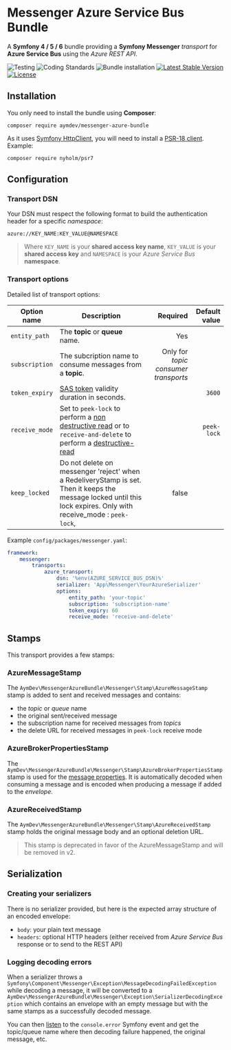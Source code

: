 # Messenger Azure Service Bus Bundle
A **Symfony 4 / 5 / 6** bundle providing a **Symfony Messenger** *transport* for **Azure Service Bus** using the *Azure REST API*.

![Testing](https://github.com/AymDev/MessengerAzureBundle/workflows/Testing/badge.svg)
![Coding Standards](https://github.com/AymDev/MessengerAzureBundle/workflows/Coding%20Standards/badge.svg)
![Bundle installation](https://github.com/AymDev/MessengerAzureBundle/workflows/Bundle%20installation/badge.svg)
[![Latest Stable Version](https://poser.pugx.org/aymdev/messenger-azure-bundle/v)](//packagist.org/packages/aymdev/messenger-azure-bundle)
[![License](https://poser.pugx.org/aymdev/messenger-azure-bundle/license)](//packagist.org/packages/aymdev/messenger-azure-bundle)

## Installation

You only need to install the bundle using **Composer**:
```shell
composer require aymdev/messenger-azure-bundle
```
As it uses [Symfony HttpClient](https://symfony.com/doc/current/http_client.html),
you will need to install a [PSR-18 client](https://symfony.com/doc/current/http_client.html#psr-18-and-psr-17).
Example:
```shell
composer require nyholm/psr7
```

## Configuration

### Transport DSN

Your DSN must respect the following format to build the authentication header for a specific *namespace*:
```
azure://KEY_NAME:KEY_VALUE@NAMESPACE
```
>Where `KEY_NAME` is your **shared access key name**, `KEY_VALUE` is your **shared access key** and `NAMESPACE` is your
>*Azure Service Bus* **namespace**.

### Transport options

Detailed list of transport options:

| Option name | Description | Required | Default value |  
| ------------- | ------------- | ----: | ----: |
| `entity_path`  | The **topic** or **queue** name.  | Yes | |
| `subscription`  | The subcription name to consume messages from a **topic**.  | Only for *topic consumer transports* | |
| `token_expiry`  | [SAS token](https://docs.microsoft.com/en-us/azure/service-bus-messaging/service-bus-sas#generate-a-shared-access-signature-token) validity duration in seconds.  | | `3600` |
| `receive_mode`  | Set to `peek-lock` to perform a [non destructive read](https://docs.microsoft.com/en-us/rest/api/servicebus/peek-lock-message-non-destructive-read) or to `receive-and-delete` to perform a [destructive-read](https://docs.microsoft.com/en-us/rest/api/servicebus/receive-and-delete-message-destructive-read)  | | `peek-lock` |
| `keep_locked`  | Do not delete on messenger 'reject' when a RedeliveryStamp is set. Then it keeps the message locked until this lock expires. Only with receive_mode : `peek-lock`, | false | |

Example `config/packages/messenger.yaml`:
```yaml
framework:
    messenger:
        transports:
            azure_transport:
                dsn: '%env(AZURE_SERVICE_BUS_DSN)%'
                serializer: 'App\Messenger\YourAzureSerializer'
                options:
                    entity_path: 'your-topic'
                    subscription: 'subscription-name'
                    token_expiry: 60
                    receive_mode: 'receive-and-delete'
```

## Stamps

This transport provides a few stamps:

### AzureMessageStamp

The `AymDev\MessengerAzureBundle\Messenger\Stamp\AzureMessageStamp` stamp is added to sent and received messages and
contains:

 - the *topic* or *queue* name
 - the original sent/received message
 - the subscription name for received messages from *topics*
 - the delete URL for received messages in `peek-lock` receive mode 

### AzureBrokerPropertiesStamp

The `AymDev\MessengerAzureBundle\Messenger\Stamp\AzureBrokerPropertiesStamp` stamp is used for the [message properties](https://docs.microsoft.com/en-us/rest/api/servicebus/message-headers-and-properties).
It is automatically decoded when consuming a message and is encoded when producing a message if added to the *envelope*.

### AzureReceivedStamp

The `AymDev\MessengerAzureBundle\Messenger\Stamp\AzureReceivedStamp` stamp holds the original message body and an optional deletion URL.
>This stamp is deprecated in favor of the AzureMessageStamp and will be removed in v2.

## Serialization

### Creating your serializers
There is no serializer provided, but here is the expected array structure of an encoded envelope:

 - `body`: your plain text message
 - `headers`: optional HTTP headers (either received from *Azure Service Bus* response or to send to the REST API)

### Logging decoding errors
When a serializer throws a `Symfony\Component\Messenger\Exception\MessageDecodingFailedException` while decoding a message,
it will be converted to a `AymDev\MessengerAzureBundle\Messenger\Exception\SerializerDecodingException` which contains an
envelope with an empty message but with the same stamps as a successfully decoded message.

You can then [listen](https://symfony.com/doc/current/event_dispatcher.html) to the `console.error` Symfony event and get
the topic/queue name where then decoding failure happened, the original message, etc.
